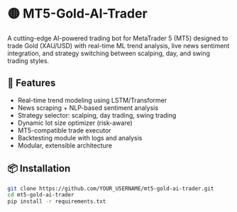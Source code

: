# 🟡 MT5-Gold-AI-Trader

A cutting-edge AI-powered trading bot for MetaTrader 5 (MT5) designed to trade Gold (XAU/USD) with real-time ML trend analysis, live news sentiment integration, and strategy switching between scalping, day, and swing trading styles.

## 🚀 Features

- Real-time trend modeling using LSTM/Transformer
- News scraping + NLP-based sentiment analysis
- Strategy selector: scalping, day trading, swing trading
- Dynamic lot size optimizer (risk-aware)
- MT5-compatible trade executor
- Backtesting module with logs and analysis
- Modular, extensible architecture

## 📦 Installation

```bash
git clone https://github.com/YOUR_USERNAME/mt5-gold-ai-trader.git
cd mt5-gold-ai-trader
pip install -r requirements.txt
